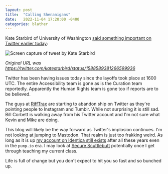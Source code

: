 ```yaml
---
layout: post
title:  "Calling Shenanigans"
date:   2022-11-04 17:20:00 -0400
categories: blather
---
```

Kate Starbird of University of Washington [said something important on Twitter earlier today](https://web.archive.org/web/20221104213000/https://twitter.com/katestarbird/status/1588589381266599936):

![Screen capture of tweet by Kate Starbird]({{site.url}}/img/careful-on-fail-whale.jpeg)

*Original URL was <https://twitter.com/katestarbird/status/1588589381266599936>*

Twitter has been having issues today since the layoffs took place at 1600 UTC.  The entire Accessibility team is gone as is the Curation team reportedly.  Apparently the Human Rights team is gone too if reports are to be believed.

The guys at [RiffTrax](https://rifftrax.com/) are starting to abandon ship on Twitter as they're pointing people to Instagram and Tumblr.  While not surprising it is still sad.  Bill Corbett is walking away from his Twitter account and I'm not sure what Kevin and Mike are doing.

This blog will likely be the way forward as Twitter's implosion continues.  I'm not looking at jumping to Mastodon.  That realm is just too frakking weird.  As long as it is up [my account on Identica still exists](https://identi.ca/alpacaherder) after all these years even in the `pump.io` era.  I may look at [Secure Scuttlebutt](https://en.wikipedia.org/w/index.php?title=Secure_Scuttlebutt&oldid=1116253870) potentially once I get through teaching my current class.

Life is full of change but you don't expect to hit you so fast and so bunched up.